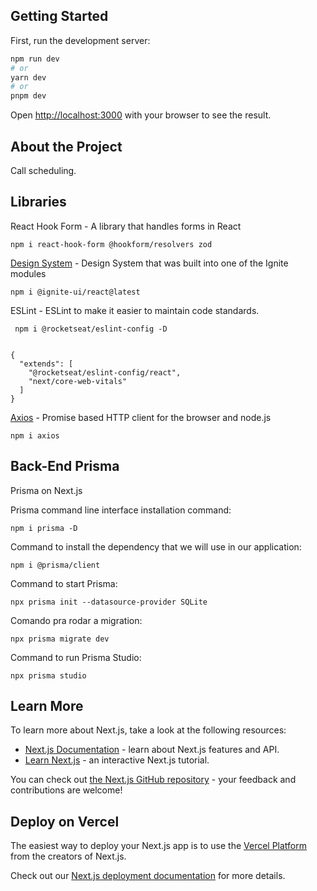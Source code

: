 

## Getting Started

First, run the development server:

```bash
npm run dev
# or
yarn dev
# or
pnpm dev
```

Open [http://localhost:3000](http://localhost:3000) with your browser to see the result.


## About the Project

Call scheduling.

## Libraries

React Hook Form - A library that handles forms in React

``` 
npm i react-hook-form @hookform/resolvers zod

```
 [Design System](https://github.com/diego3g/05-design-system) - Design System that was built into one of the Ignite modules

 ``` 
 npm i @ignite-ui/react@latest

```
 ESLint  - ESLint to make it easier to maintain code standards.
 
```
 npm i @rocketseat/eslint-config -D
 
```

```
{
  "extends": [
    "@rocketseat/eslint-config/react",
    "next/core-web-vitals"
  ]
}

```

[Axios](https://www.npmjs.com/package/axios) - Promise based HTTP client for the browser and node.js

```
npm i axios

```
## Back-End Prisma 
 
Prisma on Next.js

Prisma command line interface installation command:

```
npm i prisma -D

```

Command to install the dependency that we will use in our application:

```
npm i @prisma/client

```

Command to start Prisma:

```
npx prisma init --datasource-provider SQLite

```

Comando pra rodar a migration:

```
npx prisma migrate dev

```

Command to run Prisma Studio:

```
npx prisma studio

```

## Learn More

To learn more about Next.js, take a look at the following resources:

- [Next.js Documentation](https://nextjs.org/docs) - learn about Next.js features and API.
- [Learn Next.js](https://nextjs.org/learn) - an interactive Next.js tutorial.

You can check out [the Next.js GitHub repository](https://github.com/vercel/next.js/) - your feedback and contributions are welcome!

## Deploy on Vercel

The easiest way to deploy your Next.js app is to use the [Vercel Platform](https://vercel.com/new?utm_medium=default-template&filter=next.js&utm_source=create-next-app&utm_campaign=create-next-app-readme) from the creators of Next.js.

Check out our [Next.js deployment documentation](https://nextjs.org/docs/deployment) for more details.
